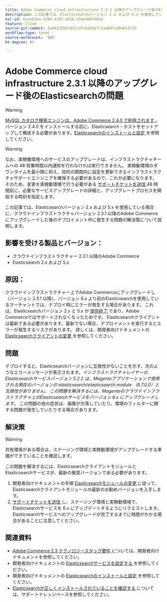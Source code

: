 ```yaml
---
title: Adobe Commerce cloud infrastructure 2.3.1 以降のアップグレード後のElasticsearchの問題
description: この記事では、Elasticsearchバージョン 2.x および 5.x を使用している場合に、クラウドインフラストラクチャバージョン 2.3.1 以降のAdobe Commerceにアップグレードした後のデプロイメント中に発生する問題の解決策について説明します。
exl-id: 6ceeb2ea-528d-4c03-ab2b-c5aed46fd0a2
feature: Cloud
source-git-commit: 2aeb2355b74d1cdfc62b5e7c5aa04fcd0a654733
workflow-type: tm+mt
source-wordcount: '505'
ht-degree: 0%

---
```


# Adobe Commerce cloud infrastructure 2.3.1 以降のアップグレード後のElasticsearchの問題

>[!WARNING]
>
>[MySQL カタログ検索エンジンは、Adobe Commerce 2.4.0 で削除されます ](/help/announcements/adobe-commerce-announcements/mysql-catalog-search-engine-will-be-removed-in-magento-2-4-0.md)。 バージョン 2.4.0 をインストールする前に、Elasticsearch・ホストをセットアップして構成する必要があります。[Elasticsearchのインストールと設定 ](https://experienceleague.adobe.com/en/docs/commerce-operations/configuration-guide/search/overview-search) を参照してください。

>[!WARNING]
>
>なお、実稼働環境へのサービスのアップグレードは、インフラストラクチャチームへの 48 営業時間以内通知を行わなければ実行できません。 実稼動環境のダウンタイムを最小限に抑え、目的の期間内に設定を更新できるインフラストラクチャサポートエンジニアを確保する必要があるので、これが必要になります。 そのため、変更を実稼動環境で行う必要がある [ サポートチケットを送信 ](/help/help-center-guide/help-center/magento-help-center-user-guide.md#submit-ticket)48 時間前に、必要なサービスアップグレードの詳細と、アップグレードプロセスを開始する時刻を指定します。

この記事では、Elasticsearchバージョン 2.x および 5.x を使用している場合に、クラウドインフラストラクチャバージョン 2.3.1 以降のAdobe Commerceにアップグレードした後のデプロイメント中に発生する問題の解決策について説明します。

## 影響を受ける製品とバージョン：

* クラウドインフラストラクチャー 2.3.1 以降のAdobe Commerce
* Elasticsearch 2.x および 5.x

## 原因：

クラウドインフラストラクチャー上でAdobe Commerceにアップグレードし（バージョン 2.3.1 以降）、バージョン 6.x より前のElasticsearchを使用しているマーチャントでは、デプロイ時にエラーが発生する場合があります。 これは、Elasticsearchバージョン 2.x と 5.x が [ 提供終了 ](https://www.elastic.co/support/eol) であり、Adobe Commerceではサポートされなくなったためです。 Elasticsearchクライアントは最新である必要があります。最新でない場合、デプロイメントを実行するとエラーが発生するリスクがあります。 詳しくは、開発者向けドキュメントの [Elasticsearchクライアントの変更 ](https://experienceleague.adobe.com/en/docs/commerce-operations/configuration-guide/search/overview-search) を参照してください。

## 問題

デプロイすると、Elasticsearchバージョンに互換性がないことを示す、次のようなエラーメッセージが表示されます。*インフラストラクチャレイヤーのElasticsearchサービスバージョン 5.2.2 は、Magentoアプリケーションで使用される現在のバージョンの elasticsearch/elasticsearch module （6.7.0.0）と互換性がありません。* *この問題を解決するには、Magentoのクラウドインフラストラクチャ上のElasticsearchサービスをバージョン 6.x にアップグレードします*。 この問題の他の症状は、画像が欠落していたり、環境のフィルターに関する問題が発生していたりする場合があります。

## 解決策

>[!WARNING]
>
>共有環境がある場合は、ステージング環境と実稼動環境がアップグレードする準備ができていることを確認します。

この問題を解決するには、ElasticsearchクライアントモジュールとElasticsearchサービスが、最新の推奨バージョンである必要があります。

1. 開発者向けドキュメントの手順 [Elasticsearchモジュールの変更 ](https://experienceleague.adobe.com/en/docs/commerce-operations/configuration-guide/search/overview-search) に従って、Elasticsearchクライアントモジュールの最新のお勧めバージョンを入手します。
1. [ サポートチケットを送信 ](/help/help-center-guide/help-center/magento-help-center-user-guide.md#submit-ticket) し、ステージング環境と実稼動環境で、Elasticsearchサービスを 6.x にアップデートするようにリクエストします。 Elasticsearchサービスへのアップグレードが完了するまでに時間がかかる場合があることに注意してください。

## 関連資料

* [Adobe Commerce 2.3 テクノロジースタック要件 ](https://experienceleague.adobe.com/en/docs/commerce-operations/installation-guide/overview) については、開発者向けドキュメントを参照してください。
* 開発者向けドキュメントの [Elasticsearchサービスを設定する ](https://experienceleague.adobe.com/en/docs/commerce-cloud-service/user-guide/configure/service/elasticsearch) を参照してください。
* 開発者向けドキュメントの [Elasticsearchのインストールと設定 ](https://experienceleague.adobe.com/en/docs/commerce-operations/configuration-guide/search/overview-search) を参照してください。
* [Elasticsearchが正しくインストールされていることを確認する ](/help/troubleshooting/elasticsearch/ensure-elasticsearch-is-installed-properly.md) については、サポートナレッジベースを参照してください。
